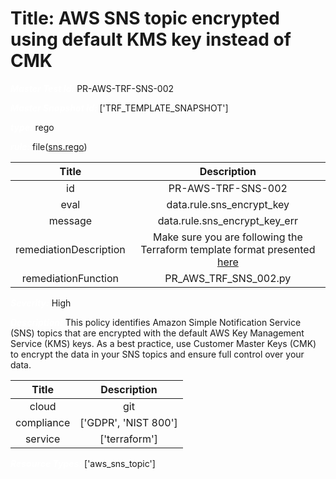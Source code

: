



# Title: AWS SNS topic encrypted using default KMS key instead of CMK


***<font color="white">Master Test Id:</font>*** PR-AWS-TRF-SNS-002

***<font color="white">Master Snapshot Id:</font>*** ['TRF_TEMPLATE_SNAPSHOT']

***<font color="white">type:</font>*** rego

***<font color="white">rule:</font>*** file([sns.rego])  
  
  
  
  

|Title|Description|
| :---: | :---: |
|id|PR-AWS-TRF-SNS-002|
|eval|data.rule.sns_encrypt_key|
|message|data.rule.sns_encrypt_key_err|
|remediationDescription|Make sure you are following the Terraform template format presented <a href='https://registry.terraform.io/providers/hashicorp/aws/latest/docs/resources/sns_topic' target='_blank'>here</a>|
|remediationFunction|PR_AWS_TRF_SNS_002.py|


***<font color="white">Severity:</font>*** High

***<font color="white">Description:</font>*** This policy identifies Amazon Simple Notification Service (SNS) topics that are encrypted with the default AWS Key Management Service (KMS) keys. As a best practice, use Customer Master Keys (CMK) to encrypt the data in your SNS topics and ensure full control over your data.  
  
  

|Title|Description|
| :---: | :---: |
|cloud|git|
|compliance|['GDPR', 'NIST 800']|
|service|['terraform']|


***<font color="white">Resource Types:</font>*** ['aws_sns_topic']


[sns.rego]: https://github.com/prancer-io/prancer-compliance-test/tree/master/aws/terraform/sns.rego
